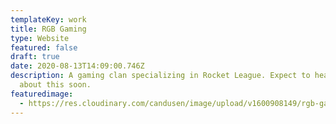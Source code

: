 ```yaml
---
templateKey: work
title: RGB Gaming
type: Website
featured: false
draft: true
date: 2020-08-13T14:09:00.746Z
description: A gaming clan specializing in Rocket League. Expect to hear more
  about this soon.
featuredimage:
  - https://res.cloudinary.com/candusen/image/upload/v1600908149/rgb-gaming_npw0vt.png
---
```

